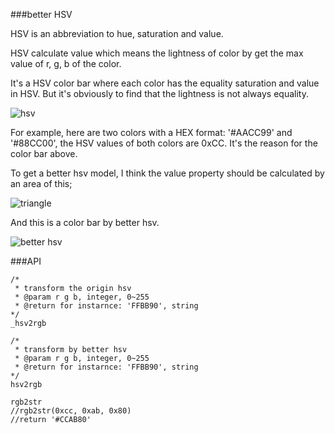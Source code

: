 ###better HSV

HSV is an abbreviation to hue, saturation and value.

HSV calculate value which means the lightness of color  by get the max value of r, g, b of the color.

It's a HSV color bar where each color has the equality saturation and value in HSV. But it's obviously to find that the lightness is not always equality.

![hsv](http://cbu01.alicdn.com/cms/upload/detail/hsv/hsv.png)

For example, here are two colors with a HEX format: '#AACC99' and '#88CC00', the HSV values of both colors are 0xCC. It's the reason for the color bar above.

To get a better hsv model, I think the value property should be calculated by an area of this;

![triangle](http://cbu01.alicdn.com/cms/upload/detail/tg/triangle.jpg)

And this is a color bar by better hsv.

![better hsv](http://cbu01.alicdn.com/cms/upload/detail/hsv/better_hsv.png)

###API

```
/*
 * transform the origin hsv
 * @param r g b, integer, 0~255
 * @return for instarnce: 'FFBB90', string
*/
_hsv2rgb

/*
 * transform by better hsv
 * @param r g b, integer, 0~255
 * @return for instarnce: 'FFBB90', string
*/
hsv2rgb

rgb2str
//rgb2str(0xcc, 0xab, 0x80)
//return '#CCAB80'
```
